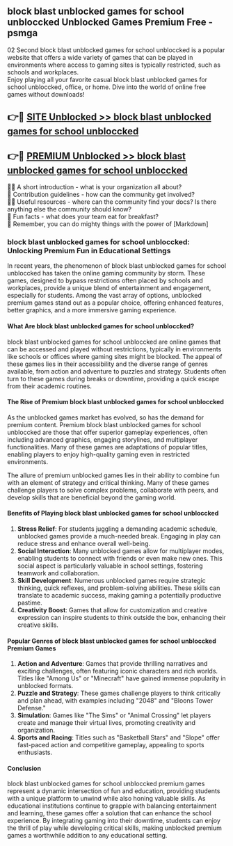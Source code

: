 ## block blast unblocked games for school unbloccked Unblocked Games Premium Free - psmga

02 Second block blast unblocked games for school unbloccked is a popular website that offers a wide variety of games that can be played in environments where access to gaming sites is typically restricted, such as schools and workplaces.  
Enjoy playing all your favorite casual block blast unblocked games for school unbloccked, office, or home. Dive into the world of online free games without downloads!

## 👉🔴 [SITE Unblocked >> block blast unblocked games for school unbloccked](http://apps.freeplayer.one?title=block_blast_unblocked_games_for_school_unbloccked&ref=23D)

## 👉🔴 [PREMIUM Unblocked >> block blast unblocked games for school unbloccked](http://apps.freeplayer.one?title=block_blast_unblocked_games_for_school_unbloccked&ref=23D)

🙋‍♀️ A short introduction - what is your organization all about?  
🌈 Contribution guidelines - how can the community get involved?  
👩‍💻 Useful resources - where can the community find your docs? Is there anything else the community should know?  
🍿 Fun facts - what does your team eat for breakfast?  
🧙 Remember, you can do mighty things with the power of [Markdown]

### block blast unblocked games for school unbloccked: Unlocking Premium Fun in Educational Settings

In recent years, the phenomenon of block blast unblocked games for school unbloccked has taken the online gaming community by storm. These games, designed to bypass restrictions often placed by schools and workplaces, provide a unique blend of entertainment and engagement, especially for students. Among the vast array of options, unblocked premium games stand out as a popular choice, offering enhanced features, better graphics, and a more immersive gaming experience.

#### What Are block blast unblocked games for school unbloccked?

block blast unblocked games for school unbloccked are online games that can be accessed and played without restrictions, typically in environments like schools or offices where gaming sites might be blocked. The appeal of these games lies in their accessibility and the diverse range of genres available, from action and adventure to puzzles and strategy. Students often turn to these games during breaks or downtime, providing a quick escape from their academic routines.

#### The Rise of Premium block blast unblocked games for school unbloccked

As the unblocked games market has evolved, so has the demand for premium content. Premium block blast unblocked games for school unbloccked are those that offer superior gameplay experiences, often including advanced graphics, engaging storylines, and multiplayer functionalities. Many of these games are adaptations of popular titles, enabling players to enjoy high-quality gaming even in restricted environments.

The allure of premium unblocked games lies in their ability to combine fun with an element of strategy and critical thinking. Many of these games challenge players to solve complex problems, collaborate with peers, and develop skills that are beneficial beyond the gaming world.

#### Benefits of Playing block blast unblocked games for school unbloccked

1.  **Stress Relief**: For students juggling a demanding academic schedule, unblocked games provide a much-needed break. Engaging in play can reduce stress and enhance overall well-being.
2.  **Social Interaction**: Many unblocked games allow for multiplayer modes, enabling students to connect with friends or even make new ones. This social aspect is particularly valuable in school settings, fostering teamwork and collaboration.
3.  **Skill Development**: Numerous unblocked games require strategic thinking, quick reflexes, and problem-solving abilities. These skills can translate to academic success, making gaming a potentially productive pastime.
4.  **Creativity Boost**: Games that allow for customization and creative expression can inspire students to think outside the box, enhancing their creative skills.

#### Popular Genres of block blast unblocked games for school unbloccked Premium Games

1.  **Action and Adventure**: Games that provide thrilling narratives and exciting challenges, often featuring iconic characters and rich worlds. Titles like "Among Us" or "Minecraft" have gained immense popularity in unblocked formats.
2.  **Puzzle and Strategy**: These games challenge players to think critically and plan ahead, with examples including "2048" and "Bloons Tower Defense."
3.  **Simulation**: Games like "The Sims" or "Animal Crossing" let players create and manage their virtual lives, promoting creativity and organization.
4.  **Sports and Racing**: Titles such as "Basketball Stars" and "Slope" offer fast-paced action and competitive gameplay, appealing to sports enthusiasts.

#### Conclusion

block blast unblocked games for school unbloccked premium games represent a dynamic intersection of fun and education, providing students with a unique platform to unwind while also honing valuable skills. As educational institutions continue to grapple with balancing entertainment and learning, these games offer a solution that can enhance the school experience. By integrating gaming into their downtime, students can enjoy the thrill of play while developing critical skills, making unblocked premium games a worthwhile addition to any educational setting.